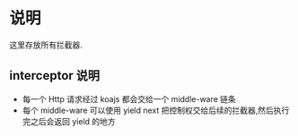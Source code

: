 # 说明

这里存放所有拦截器.

## interceptor 说明

* 每一个 Http 请求经过 koajs 都会交给一个 middle-ware 链条
* 每个 middle-ware 可以使用 yield next 把控制权交给后续的拦截器,然后执行完之后会返回 yield 的地方

